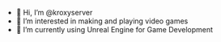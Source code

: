 - 👋 Hi, I’m @kroxyserver
- 👀 I’m interested in making and playing video games
- 🌱 I’m currently using Unreal Engine for Game Development

<!---
kroxyserver/kroxyserver is a ✨ special ✨ repository because its `README.md` (this file) appears on your GitHub profile.
You can click the Preview link to take a look at your changes.
--->
